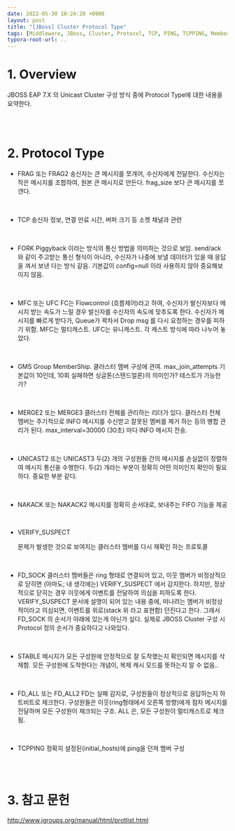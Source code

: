 ```yaml
---
date: 2022-05-30 10:24:20 +0900
layout: post
title: "[JBoss] Cluster Protocol Type"
tags: [Middleware, JBoss, Cluster, Protocol, TCP, PING, TCPPING, Member, Session]
typora-root-url: ..
---
```



# 1. Overview

JBOSS EAP 7.X 의 Unicast Cluster 구성 방식 중에 Protocol Type에 대한 내용을 요약한다.


<br><br>


# 2. Protocol Type

* FRAG 또는 FRAG2
송신자는 큰 메시지를 쪼개어, 수신자에게 전달한다.
수신자는 작은 메시지를 조합하여, 원본 큰 메시지로 만든다.
frag_size 보다 큰 메시지를 쪼갠다.

<br>

* TCP
  송신자 정보, 연결 만료 시간, 버퍼 크기 등 소켓 채널과 관련

<br>

* FORK
  Piggyback 이라는 방식의 통신 방법을 의미하는 것으로 보임.
  send/ack 와 같이 주고받는 통신 형식이 아니라, 수신자가 나중에 보낼 데이터가 있을 때
  응답을 껴서 보낸 다는 방식 같음.
  기본값이 config=null 이라 사용하지 않아 중요해보이지 않음.

<br>

* MFC 또는 UFC
  FC는 Flowcontrol (흐름제어)라고 하여, 수신자가 발신자보다 메시지 받는 속도가 느릴 경우 발신자를 수신자의 속도에 맞추도록 한다.
  수신자가 메시지를 빠르게 받다가, Queue가 꽉차서 Drop msg 를 다시 요청하는 경우를 피하기 위함.
  MFC는 멀티캐스트. UFC는 유니캐스트. 각 캐스트 방식에 따라 나누어 놓았다.

<br>

* GMS
  Group MemberShip.
  클러스터 멤버 구성에 관여.
  max_join_attempts 기본값이 10인데, 10회 실패하면 싱글톤(스탠드얼론)의 의미인가? 테스트가 가능한가?

<br>

* MERGE2 또는 MERGE3
  클러스터 전체를 관리하는 리더가 있다.
  클러스터 전체 멤버는 주기적으로 INFO 메시지를 수신받고 잘못된 멤버를 제거 하는 등의 병합 관리가 된다.
  max_interval=30000 (30초) 마다 INFO 메시지 전송.

<br>

* UNICAST2 또는 UNICAST3
  두(2) 개의 구성원들 간의 메시지를 손실없이 정렬하여 메시지 통신을 수행한다.
  두(2) 개라는 부분이 정확히 어떤 의미인지 확인이 필요하다.
  중요한 부분 같다.

<br>

* NAKACK 또는 NAKACK2
  메시지를 정확히 순서대로, 보내주는 FIFO 기능을 제공

<br>

* VERIFY_SUSPECT

  문제가 발생한 것으로 보여지는 클러스터 멤버를 다시 재확인 하는 프로토콜

<br>

* FD_SOCK
  클러스터 멤버들은 ring 형태로 연결되어 있고, 이웃 멤버가 비정상적으로 닫히면
  (아마도; 내 생각에는) VERIFY_SUSPECT 에서 감지한다.
  하지만, 정상적으로 닫히는 경우 이웃에게 이벤트를 전달하여 의심을 피하도록 한다.
  VERIFY_SUSPECT 문서에 설명이 되어 있는 내용 중에,
  떠나려는 멤버가 비정상적이라고 의심되면, 이벤트를 위로(stack 위 라고 표현함) 던진다고 한다.
  그래서 FD_SOCK 의 순서가 아래에 있는게 아닌가 싶다.
  실제로 JBOSS Cluster 구성 시 Protocol 정의 순서가 중요하다고 나와있다.

<br>

* STABLE
  메시지가 모든 구성원에 안정적으로 잘 도착했는지 확인되면 메시지를 삭제함.
  모든 구성원에 도착한다는 개념이, 복제 캐시 모드를 뜻하는지 알 수 없음..

<br>

* FD_ALL 또는 FD_ALL2
  FD는 실패 감지로, 구성원들이 정상적으로 응답하는지 하트비트로 체크한다.
  구성원들은 이웃(ring형태에서 오른쪽 방향)에게 점차 메시지를 전달하며 모든 구성원이 체크되는 구조.
  ALL 은, 모든 구성원이 멀티캐스트로 체크됨.

<br>

* TCPPING
  정확히 설정된(initial_hosts)에 ping을 던져 멤버 구성


<br><br>


# 3. 참고 문헌

http://www.jgroups.org/manual/html/protlist.html

